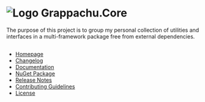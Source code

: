 # ![Logo](doc/icons/logo_64.png) Grappachu.Core

The purpose of this project is to group my personal collection of utilities and interfaces in a multi-framework package free from external dependencies. 

## 

- [Homepage](https://github.com/grappachu/core)
- [Changelog](https://github.com/grappachu/core/src/Doc/changelog.md)
- [Documentation](https://github.com/grappachu/core/wiki) 
- [NuGet Package](https://www.nuget.org/packages/Grappachu.Core)
- [Release Notes](https://github.com/grappachu/core/releases)
- [Contributing Guidelines](https://github.com/grappachu/core/CONTRIBUTING.md)
- [License](https://github.com/grappachu/core/blob/master/LICENSE) 

##
